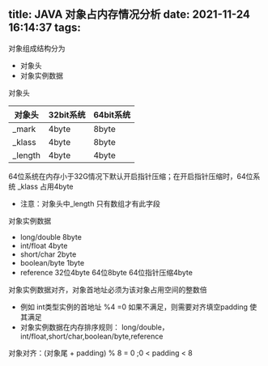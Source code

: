 title: JAVA 对象占内存情况分析
date: 2021-11-24 16:14:37
tags:
---
对象组成结构分为
- 对象头
- 对象实例数据

对象头

|对象头  |  32bit系统   | 64bit系统  |
|  ----  |  ----  | ----  |
| _mark    | 4byte  | 8byte |
| _klass    | 4byte  | 8byte |
| _length   | 4byte  | 4byte |

64位系统在内存小于32G情况下默认开启指针压缩；在开启指针压缩时，64位系统 _klass 占用4byte

- 注意：对象头中_length 只有数组才有此字段

对象实例数据
- long/double 8byte
- int/float 4byte
- short/char 2byte
- boolean/byte 1byte
- reference  32位4byte 64位8byte 64位指针压缩4byte 

对象实例数据对齐，对象首地址必须为该对象占用空间的整数倍 
- 例如 int类型实例的首地址 %4 =0 如果不满足，则需要对齐填空padding 使其满足
- 对象实例数据在内存排序规则： long/double，int/float,short/char,boolean/byte,reference

对象对齐：(对象尾 + padding) % 8 = 0 ;0 < padding < 8
  



